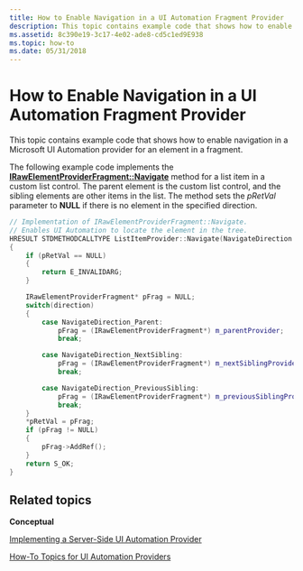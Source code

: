 ```yaml
---
title: How to Enable Navigation in a UI Automation Fragment Provider
description: This topic contains example code that shows how to enable navigation in a Microsoft UI Automation provider for an element in a fragment.
ms.assetid: 8c390e19-3c17-4e02-ade8-cd5c1ed9E938
ms.topic: how-to
ms.date: 05/31/2018
---
```


# How to Enable Navigation in a UI Automation Fragment Provider

This topic contains example code that shows how to enable navigation in a Microsoft UI Automation provider for an element in a fragment.

The following example code implements the [**IRawElementProviderFragment::Navigate**](/windows/desktop/api/UIAutomationCore/nf-uiautomationcore-irawelementproviderfragment-navigate) method for a list item in a custom list control. The parent element is the custom list control, and the sibling elements are other items in the list. The method sets the *pRetVal* parameter to **NULL** if there is no element in the specified direction.


```C++
// Implementation of IRawElementProviderFragment::Navigate.
// Enables UI Automation to locate the element in the tree.
HRESULT STDMETHODCALLTYPE ListItemProvider::Navigate(NavigateDirection direction, IRawElementProviderFragment ** pRetVal)
{
    if (pRetVal == NULL) 
    {
        return E_INVALIDARG;
    }

    IRawElementProviderFragment* pFrag = NULL;
    switch(direction)
    {
        case NavigateDirection_Parent:
            pFrag = (IRawElementProviderFragment*) m_parentProvider;       
            break;

        case NavigateDirection_NextSibling:
            pFrag = (IRawElementProviderFragment*) m_nextSiblingProvider;
            break;

        case NavigateDirection_PreviousSibling:  
            pFrag = (IRawElementProviderFragment*) m_previousSiblingProvider;
            break;
    }
    *pRetVal = pFrag;
    if (pFrag != NULL) 
    {
        pFrag->AddRef();
    }
    return S_OK;
}              
```



## Related topics

<dl> <dt>

**Conceptual**
</dt> <dt>

[Implementing a Server-Side UI Automation Provider](uiauto-serversideprovider.md)
</dt> <dt>

[How-To Topics for UI Automation Providers](uiauto-howto-topics-for-uiautomation-providers.md)
</dt> </dl>

 

 




